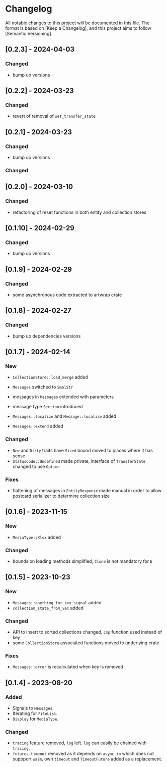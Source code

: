# Changelog

All notable changes to this project will be documented in this file. The
format is based on [Keep a Changelog], and this project aims to follow
[Semantic Versioning].

## [0.2.3] - 2024-04-03

### Changed

- bump up versions

## [0.2.2] - 2024-03-23

### Changed

- revert of removal of `set_transfer_state`

## [0.2.1] - 2024-03-23

### Changed

- bump up versions

### Changed

## [0.2.0] - 2024-03-10

### Changed

- refactoring of reset functions in both entity and collection stores

## [0.1.10] - 2024-02-29

### Changed

- bump up versions

## [0.1.9] - 2024-02-29

### Changed

- some asynchronous code extracted to artwrap crate

## [0.1.8] - 2024-02-27

### Changed

- bump up dependencies versions

## [0.1.7] - 2024-02-14

### New

- `CollectionStore::load_merge` added

- `Messages` switched to `SmolStr`
- messages in `Messages` extended with parameters
- message type `Section` introduced
- `Messages::localize` and `Message::localize` added
- `Messages::extend` added

### Changed

- `New` and `Dirty` traits have `Sized` bound moved to places where it has sense
- `StatusCode::Undefined` made private, interface of `TransferState` changed to use `Option`

### Fixes

- flattening of messages in `EntityResponse` made manual in order to allow postcard serializer to determine collection size

## [0.1.6] - 2023-11-15

### New

- `MediaType::Xlsx` added

### Changed

- bounds on loading methods simplified, `Clone` is not mandatory for `E`

## [0.1.5] - 2023-10-23

### New

- `Messages::anything_for_key_signal` added
- `collection_state_from_vec` added

### Changed

- API to insert to sorted collections changed, `cmp` function used instead of key
- some `CollectionStore` associated functions moved to underlying crate

### Fixes

- `Messages::error` is recalculated when key is removed

## [0.1.4] - 2023-08-20

### Added

- Signals to `Messages`.
- Iterating for `FileList`.
- `Display` for `MediaType`.

### Changed

- `tracing` feature removed, `log` left. `log` can easily be chained with `tracing`.
- `futures-timeout` removed as it depends on `async_io` which does not suppport `wasm`, own `timeout` and `TimeoutFuture` added as a replacement.

